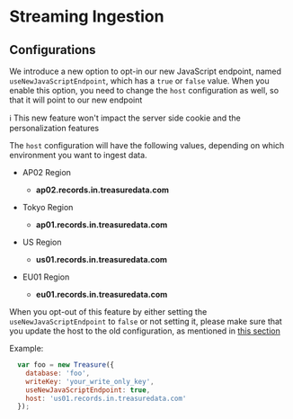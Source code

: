 # Streaming Ingestion

## Configurations

We introduce a new option to opt-in our new JavaScript endpoint, named `useNewJavaScriptEndpoint`, which has a `true` or `false` value.
When you enable this option, you need to change the `host` configuration as well, so that it will point to our new endpoint

:information_source: This new feature won't impact the server side cookie and the personalization features

The `host` configuration will have the following values, depending on which environment you want to ingest data.

- AP02 Region
  - **ap02.records.in.treasuredata.com**

- Tokyo Region
  - **ap01.records.in.treasuredata.com**

- US Region
  - **us01.records.in.treasuredata.com**

- EU01 Region
  - **eu01.records.in.treasuredata.com**

When you opt-out of this feature by either setting the `useNewJavaScriptEndpoint` to `false` or not setting it, please make sure that
you update the host to the old configuration, as mentioned in [this section](README.md#treasureconfig)

Example:

```javascript
  var foo = new Treasure({
    database: 'foo',
    writeKey: 'your_write_only_key',
    useNewJavaScriptEndpoint: true,
    host: 'us01.records.in.treasuredata.com'
  });
```
